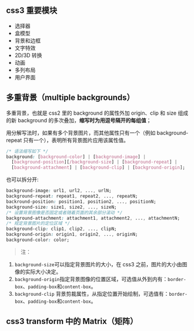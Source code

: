## css3 重要模块

- 选择器
- 盒模型
- 背景和边框
- 文字特效
- 2D/3D 转换
- 动画
- 多列布局
- 用户界面

## 多重背景（multiple backgrounds）

多重背景，也就是 css2 里的 background 的属性外加 origin、clip 和 size 组成的新 background 的多次叠加，**缩写时为用逗号隔开的每组值**；

用分解写法时，如果有多个背景图片，而其他属性只有一个（例如 background-repeat 只有一个），表明所有背景图片应用该属性值。

```css
/* 语法缩写如下 */
background: [background-color] | [background-image] |
  [background-position][/background-size] | [background-repeat] |
  [background-attachment] | [background-clip] | [background-origin];
```

也可以拆分开:

```css
background-image: url1, url2, ..., urlN;
background-repeat: repeat1, repeat2, ..., repeatN;
backround-position: position1, position2, ..., positionN;
background-size: size1, size2, ..., sizeN;
/* 设置背景图像是否固定或者随着页面的其余部分滚动 */
background-attachment: attachment1, attachment2, ..., attachmentN;
/* 规定背景图片的定位区域 */
background-clip: clip1, clip2, ..., clipN;
background-origin: origin1, origin2, ..., originN;
background-color: color;
```

> 注：

1. `background-size`可以指定背景图片的大小，在 css3 之前，图片的大小由图像的实际大小决定。
2. `background-origin`指定背景图像的位置区域，可选值从外到内有：`border-box`、`padding-box`和`content-box`。
3. `background-clip` 背景剪裁属性，从指定位置开始绘制，可选值有：`border-box`、`padding-box`和`content-box`。

## css3 transform 中的 Matrix（矩阵）

